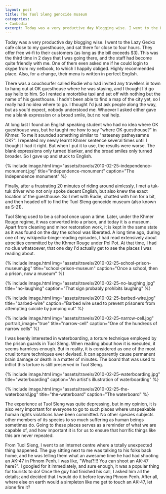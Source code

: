 ```yaml
---
layout: post
title: The Tuol Sleng genocide museum
categories:
- Cambodia
excerpt: Today was a very productive day blogging wise. I went to the Lazy Gecko cafe close to my guesthouse, and sat there for close to 4 hours. They offer free wi-fi to their customers (as long as your bill exceeds $3). This was the third time in 2 days that I was going there
---
```


Today was a very productive day blogging wise. I went to the Lazy Gecko cafe
close to my guesthouse, and sat there for close to four hours. They offer free
wi-fi to their customers (as long as the bill exceeds $3). This was the third
time in 2 days that I was going there, and the staff had become quite friendly
with me. One of them even asked me if he could login to skype from my netbook,
to which I happily obliged. Highly recommended place. Also, for a change, their
menu is written in perfect English.

There was a couchsurfer called Rudie who had invited any travellers in town to
hang out at OK guesthouse where he was staying, and I thought I'd go say hello
to him. So I rented a motorbike taxi and set off with nothing but the name of
his guesthouse. I hadn't been able to find a map of the city yet, so I really
had no idea where to go. I thought I'd just ask people along the way, but as
you'd expect, nobody understood me. Whoever I asked either gave me a blank
expression or a broad smile, but no real help.

At long last I found an English speaking student who had no idea where OK
guesthouse was, but he taught me how to say "where OK guesthouse?" in Khmer. To
me it sounded something similar to "nateeney patheysamne OK?". I repeated my
newly learnt Khmer sentence several times until I thought I had it right. But
when I put it to use, the results were worse. The blank expressions only turned
blanker, and the broad smiles only turned broader. So I gave up and stuck to
English.

{% include image.html
    img="assets/travels/2010-02-25-independence-monument.jpg"
    title="independence-monument"
    caption="The Independence monument" %}

Finally, after a frustrating 20 minutes of riding around aimlessly, I met a
tuk-tuk driver who not only spoke decent English, but also knew the exact
location of the guesthouse. So I met with Rudie, chatted with him for a bit, and
then headed off to find the Tuol Sleng genocide museum (also known as S-21).

Tuol Sleng used to be a school once upon a time. Later, under the Khmer Rouge
regime, it was converted into a prison, and today it is a museum. Apart from
cleaning and minor restoration work, it is kept in the same state as it was
found on the day the school was liberated. A long time ago, during one of my
wikipedia-binge-reading episodes, I had read extensively about atrocities
committed by the Khmer Rouge under Pol Pot. At that time, I had no clue
whatsoever, that one day I'd actually get to see the places I was reading about.

{% include image.html
    img="assets/travels/2010-02-25-school-prison-museum.jpg"
    title="school-prison-museum"
    caption="Once a school, then a prison, now a museum" %}

{% include image.html
    img="assets/travels/2010-02-25-no-laughing.jpg"
    title="no-laughing"
    caption="That sign probably prohibits laughing" %}

{% include image.html
    img="assets/travels/2010-02-25-barbed-wire.jpg"
    title="barbed-wire"
    caption="Barbed wire used to prevent prisoners from attempting suicide by jumping out" %}

{% include image.html
    img="assets/travels/2010-02-25-narrow-cell.jpg"
    portrait_image="true"
    title="narrow-cell"
    caption="One of the hundreds of narrow cells" %}

I was keenly interested in waterboarding, a torture technique employed by the
prison guards in Tuol Sleng. When reading about how it is executed, it seems
harmless enough. But in reality, it is considered as one of the most cruel
torture techniques ever devised. It can apparently cause permanent brain damage
or death in a matter of minutes. The board that was used to inflict this torture
is still preserved in Tuol Sleng.

{% include image.html
    img="assets/travels/2010-02-25-waterboarding.jpg"
    title="waterboarding"
    caption="An artist's illustration of waterboarding" %}

{% include image.html
    img="assets/travels/2010-02-25-the-waterboard.jpg"
    title="the-waterboard"
    caption="The waterboard" %}

The experience at Tuol Sleng was quite depressing, but in my opinion, it is also
very important for everyone to go to such places where unspeakable human rights
violations have been committed. No other species subjects other members of its
species to so much suffering as human beings sometimes do. Going to these places
serves as a reminder of what we are capable of, and how important it is for us
to ensure that horrific things like this are never repeated.

From Tuol Sleng, I went to an internet centre where a totally unexpected thing
happened. The guy sitting next to me was talking to his folks back home, and he
was telling them what an awesome time he had had shooting an AK-47 in Phnom
Penh. I was like, "What?!!! You can shoot an AK-47 here?". I googled for it
immediately, and sure enough, it was a popular thing for tourists to do! Once
the guy had finished his call, I asked him all the details; and decided that I
would do it before leaving Phnom Penh. After all, where else on earth would a
simpleton like me get to touch an AK-47, let alone fire it?
